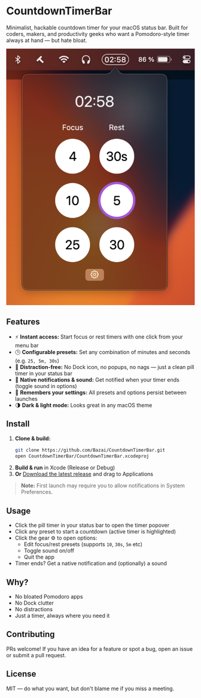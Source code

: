 # CountdownTimerBar

Minimalist, hackable countdown timer for your macOS status bar. Built for coders, makers, and productivity geeks who want a Pomodoro-style timer always at hand — but hate bloat.

![screenshot](./.github/screenshot.png)

## Features

- ⚡️ **Instant access:** Start focus or rest timers with one click from your menu bar
- 🕒 **Configurable presets:** Set any combination of minutes and seconds (e.g. `25, 5m, 30s`)
- 🎨 **Distraction-free:** No Dock icon, no popups, no nags — just a clean pill timer in your status bar
- 🔔 **Native notifications & sound:** Get notified when your timer ends (toggle sound in options)
- 💾 **Remembers your settings:** All presets and options persist between launches
- 🌗 **Dark & light mode:** Looks great in any macOS theme

## Install

1. **Clone & build:**
   ```sh
   git clone https://github.com/Bazai/CountdownTimerBar.git
   open CountdownTimerBar/CountdownTimerBar.xcodeproj
   ```
2. **Build & run** in Xcode (Release or Debug)
3. **Or** [Download the latest release](https://github.com/yourusername/CountdownTimerBar/releases) and drag to Applications

> **Note:** First launch may require you to allow notifications in System Preferences.

## Usage

- Click the pill timer in your status bar to open the timer popover
- Click any preset to start a countdown (active timer is highlighted)
- Click the gear ⚙️ to open options:
  - Edit focus/rest presets (supports `10`, `30s`, `5m` etc)
  - Toggle sound on/off
  - Quit the app
- Timer ends? Get a native notification and (optionally) a sound

## Why?

- No bloated Pomodoro apps
- No Dock clutter
- No distractions
- Just a timer, always where you need it

## Contributing

PRs welcome! If you have an idea for a feature or spot a bug, open an issue or submit a pull request.

## License

MIT — do what you want, but don't blame me if you miss a meeting.
